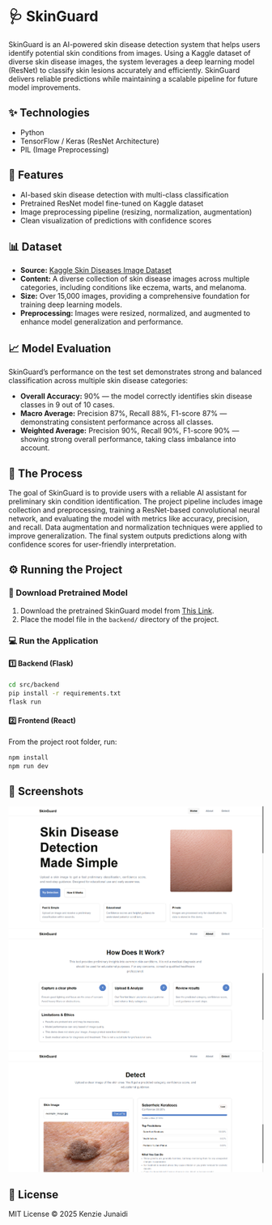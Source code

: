 # 🩺 SkinGuard 

SkinGuard is an AI-powered skin disease detection system that helps users identify potential skin conditions from images. Using a Kaggle dataset of diverse skin disease images, the system leverages a deep learning model (ResNet) to classify skin lesions accurately and efficiently. SkinGuard delivers reliable predictions while maintaining a scalable pipeline for future model improvements.

## ✨ Technologies  

- Python  
- TensorFlow / Keras (ResNet Architecture)
- PIL (Image Preprocessing)

## 🚀 Features  

- AI-based skin disease detection with multi-class classification
- Pretrained ResNet model fine-tuned on Kaggle dataset
- Image preprocessing pipeline (resizing, normalization, augmentation)
- Clean visualization of predictions with confidence scores

## 📊 Dataset

- **Source:** [Kaggle Skin Diseases Image Dataset](https://www.kaggle.com/datasets/ismailpromus/skin-diseases-image-dataset/data)
- **Content:** A diverse collection of skin disease images across multiple categories, including conditions like eczema, warts, and melanoma.
- **Size:** Over 15,000 images, providing a comprehensive foundation for training deep learning models.
- **Preprocessing:** Images were resized, normalized, and augmented to enhance model generalization and performance.


## 📈 Model Evaluation

SkinGuard’s performance on the test set demonstrates strong and balanced classification across multiple skin disease categories:

- **Overall Accuracy:** 90% — the model correctly identifies skin disease classes in 9 out of 10 cases.  
- **Macro Average:** Precision 87%, Recall 88%, F1-score 87% — demonstrating consistent performance across all classes.  
- **Weighted Average:** Precision 90%, Recall 90%, F1-score 90% — showing strong overall performance, taking class imbalance into account.


## 🌠 The Process  

The goal of SkinGuard is to provide users with a reliable AI assistant for preliminary skin condition identification. The project pipeline includes image collection and preprocessing, training a ResNet-based convolutional neural network, and evaluating the model with metrics like accuracy, precision, and recall. Data augmentation and normalization techniques were applied to improve generalization. The final system outputs predictions along with confidence scores for user-friendly interpretation.

## ⚙️ Running the Project  

### 🤖 Download Pretrained Model

1. Download the pretrained SkinGuard model from [This Link](https://drive.google.com/file/d/10AAbQk7O8SwnRe5s3qrCX5LMewr7gGRS/view?usp=sharing).  
2. Place the model file in the `backend/` directory of the project.

### 💻 Run the Application

#### 1️⃣ Backend (Flask)  
```bash
cd src/backend
pip install -r requirements.txt
flask run
```

#### 2️⃣ Frontend (React) 
From the project root folder, run:
```bash
npm install
npm run dev
``` 

## 📸 Screenshots  

![Hero Section](src/assets/screenshots/hero-screenshot.png)  
![About Section](src/assets/screenshots/about-screenshot.png)  
![Detect Section](src/assets/screenshots/detect-screenshot.png)  

## 📝 License  

MIT License © 2025 Kenzie Junaidi